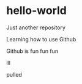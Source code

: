 # hello-world
Just another repository

Learning how to use Github

Github is fun fun fun

lll

pulled